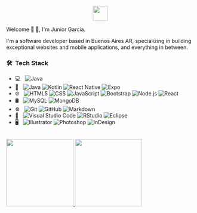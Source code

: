 <p align="center">
  <img width="40em" height="40em" src="https://portfoliov2-ruby.vercel.app/logo.svg">
</p

<h2> Welcome 👋 🙋, I'm Junior García.</h2>

I'm a software developer based in Buenos Aires AR, specializing in building exceptional websites and mobile applications, and everything in between.

<h3> 🛠 &nbsp;Tech Stack</h3>

- 💻 &nbsp;
  ![Java](https://img.shields.io/badge/-Java-0A1A2F?style=flat&logo=Java&logoColor=F4F4F4)
- 📱 &nbsp;
  ![Java](https://img.shields.io/badge/-Java-0A1A2F?style=flat&logo=Java&logoColor=F4F4F4)
  ![Kotlin](https://img.shields.io/badge/-Kotlin-0A1A2F?style=flat&logo=Kotlin&logoColor=007396)
  ![React Native](https://img.shields.io/badge/-React%20Native-0A1A2F?style=flat&logo=React&logoColor=007396)
  ![Expo](https://img.shields.io/badge/-Java-0A1A2F?style=flat&logo=Java&logoColor=007396)
- 🌐 &nbsp;
  ![HTML5](https://img.shields.io/badge/-HTML5-0A1A2F?style=flat&logo=HTML5)
  ![CSS](https://img.shields.io/badge/-CSS-0A1A2F?style=flat&logo=CSS3&logoColor=1572B6)
  ![JavaScript](https://img.shields.io/badge/-JavaScript-0A1A2F?style=flat&logo=javascript)
  ![Bootstrap](https://img.shields.io/badge/-Bootstrap-0A1A2F?style=flat&logo=bootstrap&logoColor=563D7C)
  ![Node.js](https://img.shields.io/badge/-Node.js-0A1A2F?style=flat&logo=node.js)
  ![React](https://img.shields.io/badge/-React-0A1A2F?style=flat&logo=react)
- 🛢 &nbsp;
  ![MySQL](https://img.shields.io/badge/-MySQL-0A1A2F?style=flat&logo=mysql)
  ![MongoDB](https://img.shields.io/badge/-MongoDB-0A1A2F?style=flat&logo=mongodb)
- ⚙️ &nbsp;
  ![Git](https://img.shields.io/badge/-Git-0A1A2F?style=flat&logo=git)
  ![GitHub](https://img.shields.io/badge/-GitHub-0A1A2F?style=flat&logo=github)
  ![Markdown](https://img.shields.io/badge/-Markdown-0A1A2F?style=flat&logo=markdown)
- 🔧 &nbsp;
  ![Visual Studio Code](https://img.shields.io/badge/-Visual%20Studio%20Code-0A1A2F?style=flat&logo=visual-studio-code&logoColor=007ACC)
  ![RStudio](https://img.shields.io/badge/-RStudio-0A1A2F?style=flat&logo=rstudio)
  ![Eclipse](https://img.shields.io/badge/-Eclipse-0A1A2F?style=flat&logo=eclipse-ide&logoColor=2C2255)
- 🖥 &nbsp;
  ![Illustrator](https://img.shields.io/badge/-Illustrator-0A1A2F?style=flat&logo=adobe-illustrator)
  ![Photoshop](https://img.shields.io/badge/-Photoshop-0A1A2F?style=flat&logo=adobe-photoshop)
  ![InDesign](https://img.shields.io/badge/-InDesign-0A1A2F?style=flat&logo=adobe-indesign)

<br/>

<a href="https://github.com/jrgarciadev">
    <img height="180em" src="https://github-readme-stats.vercel.app/api?username=jrgarciadev&show_icons=true&card_width=400&hide_border=true&title_color=f4f4f4&icon_color=00d8fd&bg_color=0A1A2F&text_color=a3a8c3&hide=contribs" />
    <img height="180em" src="https://github-readme-stats.vercel.app/api/top-langs/?username=jrgarciadev&layout=compact&show_icons=true&hide_border=true&title_color=f4f4f4&icon_color=00d8fd&bg_color=0A1A2F&text_color=a3a8c3" />
</a>


